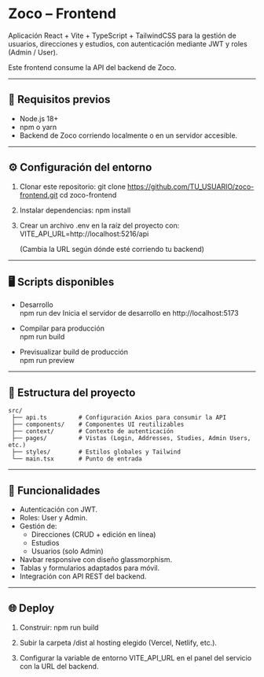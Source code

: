 # Zoco – Frontend

Aplicación React + Vite + TypeScript + TailwindCSS para la gestión de usuarios, direcciones y estudios, con autenticación mediante JWT y roles (Admin / User).  

Este frontend consume la API del backend de Zoco.

------------------------------------------------------------
🚀 Requisitos previos
------------------------------------------------------------
- Node.js 18+
- npm o yarn
- Backend de Zoco corriendo localmente o en un servidor accesible.

------------------------------------------------------------
⚙️ Configuración del entorno
------------------------------------------------------------
1. Clonar este repositorio:
   git clone https://github.com/TU_USUARIO/zoco-frontend.git
   cd zoco-frontend

2. Instalar dependencias:
   npm install

3. Crear un archivo .env en la raíz del proyecto con:
   VITE_API_URL=http://localhost:5216/api

   (Cambia la URL según dónde esté corriendo tu backend)

------------------------------------------------------------
🖥️ Scripts disponibles
------------------------------------------------------------
- Desarrollo  
  npm run dev
  Inicia el servidor de desarrollo en http://localhost:5173

- Compilar para producción  
  npm run build

- Previsualizar build de producción  
  npm run preview

------------------------------------------------------------
📂 Estructura del proyecto
------------------------------------------------------------
```
src/
 ├── api.ts         # Configuración Axios para consumir la API
 ├── components/    # Componentes UI reutilizables
 ├── context/       # Contexto de autenticación
 ├── pages/         # Vistas (Login, Addresses, Studies, Admin Users, etc.)
 ├── styles/        # Estilos globales y Tailwind
 └── main.tsx       # Punto de entrada
```


------------------------------------------------------------
🔑 Funcionalidades
------------------------------------------------------------
- Autenticación con JWT.
- Roles: User y Admin.
- Gestión de:
  - Direcciones (CRUD + edición en línea)
  - Estudios
  - Usuarios (solo Admin)
- Navbar responsive con diseño glassmorphism.
- Tablas y formularios adaptados para móvil.
- Integración con API REST del backend.

------------------------------------------------------------
🌐 Deploy
------------------------------------------------------------
1. Construir:
   npm run build

2. Subir la carpeta /dist al hosting elegido (Vercel, Netlify, etc.).

3. Configurar la variable de entorno VITE_API_URL en el panel del servicio con la URL del backend.